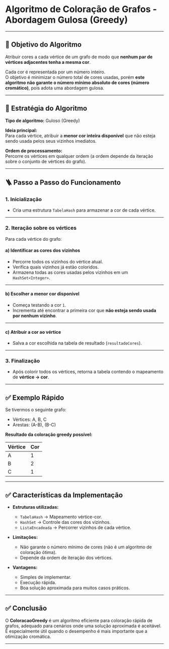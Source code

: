 # Algoritmo de Coloração de Grafos - Abordagem Gulosa (Greedy)

---

## 🎯 Objetivo do Algoritmo

Atribuir cores a cada vértice de um grafo de modo que **nenhum par de vértices adjacentes tenha a mesma cor**.

Cada cor é representada por um número inteiro.  
O objetivo é minimizar o número total de cores usadas, porém **este algoritmo não garante o número mínimo absoluto de cores (número cromático)**, pois adota uma abordagem gulosa.

---

## 🧠 Estratégia do Algoritmo

**Tipo de algoritmo:** Guloso (Greedy)

**Ideia principal:**  
Para cada vértice, atribuir a **menor cor inteira disponível** que não esteja sendo usada pelos seus vizinhos imediatos.

**Ordem de processamento:**  
Percorre os vértices em qualquer ordem (a ordem depende da iteração sobre o conjunto de vértices do grafo).

---

## 🪜 Passo a Passo do Funcionamento

### 1. Inicialização

- Cria uma estrutura `TabelaHash` para armazenar a cor de cada vértice.

---

### 2. Iteração sobre os vértices

Para cada vértice do grafo:

#### a) Identificar as cores dos vizinhos
- Percorre todos os vizinhos do vértice atual.
- Verifica quais vizinhos já estão coloridos.
- Armazena todas as cores usadas pelos vizinhos em um `HashSet<Integer>`.

---

#### b) Escolher a menor cor disponível
- Começa testando a cor `1`.
- Incrementa até encontrar a primeira cor que **não esteja sendo usada por nenhum vizinho**.

---

#### c) Atribuir a cor ao vértice
- Salva a cor escolhida na tabela de resultado (`resultadoCores`).

---

### 3. Finalização

- Após colorir todos os vértices, retorna a tabela contendo o mapeamento de **vértice → cor**.

---

## ✅ Exemplo Rápido

Se tivermos o seguinte grafo:

- Vértices: A, B, C
- Arestas: (A-B), (B-C)

**Resultado da coloração greedy possível:**

| Vértice | Cor |
| ------  | --- |
| A       | 1   |
| B       | 2   |
| C       | 1   |

---

## ✅ Características da Implementação

- **Estruturas utilizadas:**
    - `TabelaHash` → Mapeamento vértice-cor.
    - `HashSet` → Controle das cores dos vizinhos.
    - `ListaEncadeada` → Percorrer vizinhos de cada vértice.

- **Limitações:**
    - Não garante o número mínimo de cores (não é um algoritmo de coloração ótima).
    - Depende da ordem de iteração dos vértices.

- **Vantagens:**
    - Simples de implementar.
    - Execução rápida.
    - Boa solução aproximada para muitos casos práticos.

---

## ✅ Conclusão

O **ColoracaoGreedy** é um algoritmo eficiente para coloração rápida de grafos, adequado para cenários onde uma solução aproximada é aceitável.  
É especialmente útil quando o desempenho é mais importante que a otimização cromática.

---
